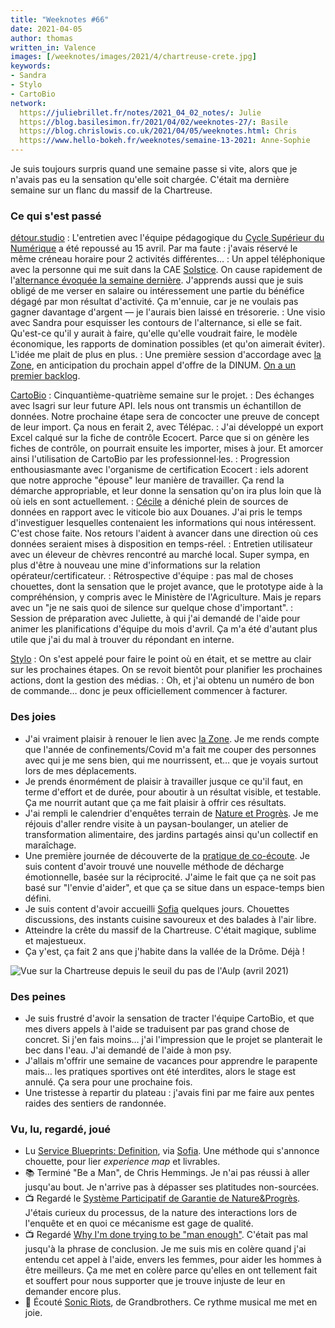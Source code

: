 ```yaml
---
title: "Weeknotes #66"
date: 2021-04-05
author: thomas
written_in: Valence
images: [/weeknotes/images/2021/4/chartreuse-crete.jpg]
keywords:
- Sandra
- Stylo
- CartoBio
network:
  https://juliebrillet.fr/notes/2021_04_02_notes/: Julie
  https://blog.basilesimon.fr/2021/04/02/weeknotes-27/: Basile
  https://blog.chrislowis.co.uk/2021/04/05/weeknotes.html: Chris
  https://www.hello-bokeh.fr/weeknotes/semaine-13-2021: Anne-Sophie
---
```


Je suis toujours surpris quand une semaine passe si vite, alors que je n'avais pas eu la sensation qu'elle soit chargée. C'était ma dernière semaine sur un flanc du massif de la Chartreuse.

<!--more-->

### Ce qui s'est passé

[détour.studio]
: L'entretien avec l'équipe pédagogique du [Cycle Supérieur du Numérique](http://www11.minefi.gouv.fr/catalogue-igpde/2021/co/8921.html) a été repoussé au 15 avril. Par ma faute : j'avais réservé le même créneau horaire pour 2 activités différentes…
: Un appel téléphonique avec la personne qui me suit dans la CAE [Solstice]. On cause rapidement de l'[alternance évoquée la semaine dernière](/weeknotes/65/). J'apprends aussi que je suis obligé de me verser en salaire ou intéressement une partie du bénéfice dégagé par mon résultat d'activité. Ça m'ennuie, car je ne voulais pas gagner davantage d'argent — je l'aurais bien laissé en trésorerie.
: Une visio avec Sandra pour esquisser les contours de l'alternance, si elle se fait. Qu'est-ce qu'il y aurait à faire, qu'elle qu'elle voudrait faire, le modèle économique, les rapports de domination possibles (et qu'on aimerait éviter). L'idée me plait de plus en plus.
: Une première session d'accordage avec [la Zone], en anticipation du prochain appel d'offre de la DINUM. [On a un premier backlog](https://gitlab.com/la_zone/21_bam_xyz/-/boards/2570296).

[CartoBio]
: Cinquantième-quatrième semaine sur le projet.
: Des échanges avec Isagri sur leur future API. Iels nous ont transmis un échantillon de données. Notre prochaine étape sera de concocter une preuve de concept de leur import. Ça nous en ferait 2, avec Télépac.
: J'ai développé un export Excel calqué sur la fiche de contrôle Ecocert. Parce que si on génère les fiches de contrôle, on pourrait ensuite les importer, mises à jour. Et amorcer ainsi l'utilisation de CartoBio par les professionnel·les.
: Progression enthousiasmante avec l'organisme de certification Ecocert : iels adorent que notre approche "épouse" leur manière de travailler. Ça rend la démarche appropriable, et leur donne la sensation qu'on ira plus loin que là où iels en sont actuellement.
: [Cécile](https://fr.linkedin.com/in/cecileleguen) a déniché plein de sources de données en rapport avec le viticole bio aux Douanes. J'ai pris le temps d'investiguer lesquelles contenaient les informations qui nous intéressent. C'est chose faite. Nos retours l'aident à avancer dans une direction où ces données seraient mises à disposition en temps-réel.
: Entretien utilisateur avec un éleveur de chèvres rencontré au marché local. Super sympa, en plus d'être à nouveau une mine d'informations sur la relation opérateur/certificateur.
: Rétrospective d'équipe : pas mal de choses chouettes, dont la sensation que le projet avance, que le prototype aide à la compréhénsion, y compris avec le Ministère de l'Agriculture. Mais je repars avec un "je ne sais quoi de silence sur quelque chose d'important".
: Session de préparation avec Juliette, à qui j'ai demandé de l'aide pour animer les planifications d'équipe du mois d'avril. Ça m'a été d'autant plus utile que j'ai du mal à trouver du répondant en interne.

[Stylo]
: On s'est appelé pour faire le point où en était, et se mettre au clair sur les prochaines étapes. On se revoit bientôt pour planifier les prochaines actions, dont la gestion des médias.
: Oh, et j'ai obtenu un numéro de bon de commande… donc je peux officiellement commencer à facturer.

### Des joies

- J'ai vraiment plaisir à renouer le lien avec [la Zone]. Je me rends compte que l'année de confinements/Covid m'a fait me couper des personnes avec qui je me sens bien, qui me nourrissent, et… que je voyais surtout lors de mes déplacements.
- Je prends énormément de plaisir à travailler jusque ce qu'il faut, en terme d'effort et de durée, pour aboutir à un résultat visible, et testable. Ça me nourrit autant que ça me fait plaisir à offrir ces résultats.
- J'ai rempli le calendrier d'enquêtes terrain de [Nature et Progrès](https://www.natureetprogres.org). Je me réjouis d'aller rendre visite à un paysan-boulanger, un atelier de transformation alimentaire, des jardins partagés ainsi qu'un collectif en maraîchage.
- Une première journée de découverte de la [pratique de co-écoute](https://unecoecoute.wordpress.com/). Je suis content d'avoir trouvé une nouvelle méthode de décharge émotionnelle, basée sur la réciprocité. J'aime le fait que ça ne soit pas basé sur "l'envie d'aider", et que ça se situe dans un espace-temps bien défini.
- Je suis content d'avoir accueilli [Sofia] quelques jours. Chouettes discussions, des instants cuisine savoureux et des balades à l'air libre.
- Atteindre la crête du massif de la Chartreuse. C'était magique, sublime et majestueux.
- Ça y'est, ça fait 2 ans que j'habite dans la vallée de la Drôme. Déjà !

![](/weeknotes/images/2021/4/chartreuse-crete.jpg "Vue sur la Chartreuse depuis le seuil du pas de l'Aulp (avril 2021)")

### Des peines

- Je suis frustré d'avoir la sensation de tracter l'équipe CartoBio, et que mes divers appels à l'aide se traduisent par pas grand chose de concret. Si j'en fais moins… j'ai l'impression que le projet se planterait le bec dans l'eau. J'ai demandé de l'aide à mon psy.
- J'allais m'offrir une semaine de vacances pour apprendre le parapente mais… les pratiques sportives ont été interdites, alors le stage est annulé. Ça sera pour une prochaine fois.
- Une tristesse à repartir du plateau : j'avais fini par me faire aux pentes raides des sentiers de randonnée.

### Vu, lu, regardé, joué

- Lu [Service Blueprints: Definition](https://www.nngroup.com/articles/service-blueprints-definition/), via [Sofia]. Une méthode qui s'annonce chouette, pour lier _experience map_ et livrables.
- 📚 Terminé "Be a Man", de Chris Hemmings. Je n'ai pas réussi à aller jusqu'au bout. Je n'arrive pas à dépasser ses platitudes non-sourcées.
- 📺 Regardé le [Système Participatif de Garantie de Nature&Progrès](https://vimeo.com/190220936). J'étais curieux du processus, de la nature des interactions lors de l'enquête et en quoi ce mécanisme est gage de qualité.
- 📺 Regardé [Why I'm done trying to be "man enough"](https://www.ted.com/talks/justin_baldoni_why_i_m_done_trying_to_be_man_enough). C'était pas mal jusqu'à la phrase de conclusion. Je me suis mis en colère quand j'ai entendu cet appel à l'aide, envers les femmes, pour aider les hommes à être meilleurs. Ça me met en colère parce qu'elles en ont tellement fait et souffert pour nous supporter que je trouve injuste de leur en demander encore plus.
- 🎵 Écouté [Sonic Riots](https://www.last.fm/music/Grandbrothers/_/Sonic+Riots), de Grandbrothers. Ce rythme musical me met en joie.

[détour.studio]: /
[Solstice]: https://solstice.coop/
[Stylo]: https://github.com/EcrituresNumeriques/stylo
[CartoBio]: https://cartobio.org/
[la Zone]: http://la.zone
[YesWiki]: https://yeswiki.net
[DataGalaxy]: https://www.datagalaxy.com/
[Classes à 12]: https://beta.gouv.fr/startups/classes12.html

[Noémie]: https://noemiegirard.co
[Guillaume]: https://www.yuzutech.fr/
[Sofia]: https://twitter.com/sofiaboulaarab
[Antoine]: https://www.quaternum.net/
[Yannick]: https://elsif.fr/
[Basile]: https://basilesimon.fr/
[Maïtané]: https://maiwann.net/
[Laurent]: https://cocotier.xyz/
